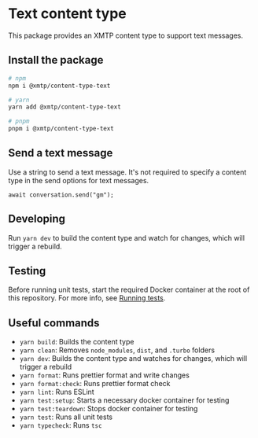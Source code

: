 # Text content type

This package provides an XMTP content type to support text messages.

## Install the package

```bash
# npm
npm i @xmtp/content-type-text

# yarn
yarn add @xmtp/content-type-text

# pnpm
pnpm i @xmtp/content-type-text
```

## Send a text message

Use a string to send a text message. It's not required to specify a content type in the send options for text messages.

```tsx
await conversation.send("gm");
```

## Developing

Run `yarn dev` to build the content type and watch for changes, which will trigger a rebuild.

## Testing

Before running unit tests, start the required Docker container at the root of this repository. For more info, see [Running tests](../../README.md#running-tests).

## Useful commands

- `yarn build`: Builds the content type
- `yarn clean`: Removes `node_modules`, `dist`, and `.turbo` folders
- `yarn dev`: Builds the content type and watches for changes, which will trigger a rebuild
- `yarn format`: Runs prettier format and write changes
- `yarn format:check`: Runs prettier format check
- `yarn lint`: Runs ESLint
- `yarn test:setup`: Starts a necessary docker container for testing
- `yarn test:teardown`: Stops docker container for testing
- `yarn test`: Runs all unit tests
- `yarn typecheck`: Runs `tsc`
